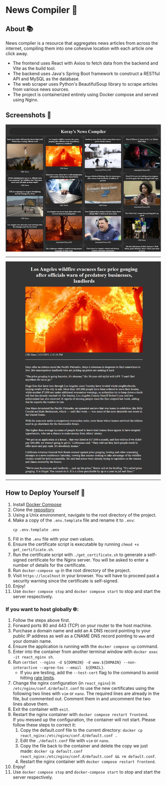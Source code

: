 # News Compiler 📰

## About 📚

News compiler is a resource that aggregates news articles from across the internet,
compiling them into one cohesive location with each article one click away.

- The frontend uses React with Axios to fetch data from the backend and Vite as the build tool.
- The backend uses Java's Spring Boot framework to construct a RESTful API and MySQL as the database.
- The web scraper uses Python's BeautifulSoup library to scrape articles from various news sources.
- The project is containerized entirely using Docker compose and served using Nginx.

## Screenshots 📸

![Whole Compiler Image](assets/mosaicImage.png)

---

![Article Image](assets/articleImage.png)


---

## How to Deploy Yourself 🚀
1. Install [Docker Compose](https://docs.docker.com/compose/install/)
2. Clone the [repository](https://github.com/KorayL/News-Compiler-Web.git)
3. Using a Unix environment, navigate to the root directory of the project.
4. Make a copy of the `.env.template` file and rename it to `.env`:
   ```
   cp .env.template .env
   ```
5. Fill in the `.env` file with your own values.
6. Ensure the certificate script is executable by running `chmod +x get_certificate.sh`.
7. Run the certificate script with `./get_certificate.sh` to generate a self-signed certificate for
   the Nginx server. You will be asked to enter a number of details for the certificate.
8. Run `docker-compose up` in the root directory of the project.
9. Visit `https://localhost` in your browser.
   You will have to proceed past a security warning since the certificate is self-signed.
10. Enjoy!
11. Use `docker compose stop` and `docker compose start` to stop and start the server
    respectively.

### If you want to host globally 🌐:
1. Follow the steps above first.
2. Forward ports 80 and 443 (TCP) on your router to the host machine.
3. Purchase a domain name and add an A DNS record pointing to your public IP address as well as a
   CNAME DNS record pointing to `www` and your domain name.
4. Ensure the application is running with the `docker compose up` command.
5. Enter into the container from another terminal window with `docker exec -it react_nginx sh`.
6. Run `certbot --nginx -d ${DOMAIN} -d www.${DOMAIN} --non-interactive --agree-tos --email 
   ${EMAIL}`.
    - If you are testing, add the `--test-cert` flag to the command to avoid hitting [rate limits](https://letsencrypt.org/docs/rate-limits/#new-certificates-per-exact-set-of-hostnames).
7. Change the nginx configuration (in `react_nginx`) in `/etc/nginx/conf.d/default.conf` to use
   the new certificates using the following two lines with `vim` or `nano`.
   The required lines are already in the file, but commented out.
   Comment them in and uncomment the two lines above them.
8. Exit the container with `exit`.
9. Restart the nginx container with `docker compose restart frontend`. </br>
   If you messed up the configuration, the container will not start. Please follow these steps
   to correct it:
    1. Copy the default.conf file to the current directory: `docker cp react_nginx:/etc/nginx/conf.d/default.conf .`
    2. Edit the `./default.conf` file with `vim` or `nano`.
    3. Copy the file back to the container and delete the copy we just made: `docker cp default.conf 
   react_nginx:/etc/nginx/conf.d/default.conf && rm default.conf`.
    4. Restart the nginx container with `docker compose restart frontend`.
10. Enjoy!
11. Use `docker compose stop` and `docker-compose start` to stop and start the server
    respectively.
